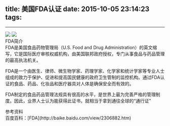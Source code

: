title: 美国FDA认证
date: 2015-10-05 23:14:23
tags:
---

---------------------------------------

<img class="lazy" src="http://pocket-fkc.image.alimmdn.com/fkc_page_banner_placeholder.png@320w" data-original="http://pocket-fkc.image.alimmdn.com/fkc-pages/certificate/FDA_GMP_2015_1.jpg">

<img class="lazy" src="http://pocket-fkc.image.alimmdn.com/fkc_page_banner_placeholder.png@320w" data-original="http://pocket-fkc.image.alimmdn.com/fkc-pages/certificate/FDA_GMP_2015_2.jpg">

<div class="blue-panel-header">
FDA简介
</div>
<div class="blue-panel">
FDA是美国食品药物管理局（U.S. Food and Drug Administration）的英文缩写，它是国际医疗审核权威机构，由美国联邦政府授权，专门从事食品与药品管理的最高执法机关。

FDA是一个由医生、律师、微生物学家、药理学家、化学家和统计学家等专业人士组成的致力于保护、促进和提高国民健康的政府卫生管制的监控机构。通过FDA认证的食品、药品、化妆品和医疗器具对人体是确保安全而有效的。

FDA制定的食品药品管理法规具有很高的水平，是世界上最为完善严格的管理制度。因此，业界人士认为能获得此证书，就相当于拿到通往全球的“通行证”
</div>

<div class="yellow-panel-header">
参考资料
</div>
<div class="yellow-panel">
百度百科：[FDA](http://baike.baidu.com/view/2306882.htm)
</div>

